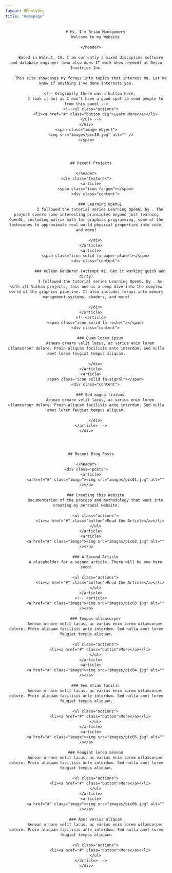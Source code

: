 ```yaml
---
layout: BMontyDev
title: "Homepage"
---
```


<!-- Banner -->
<section id="banner">
    <div class="content">
        <header>
            
            # Hi, I’m Brian Montgomery
            Welcome to my Website

        </header>

        Based in Walnut, CA. I am currently a mixed discipline software and database engineer (who also does IT work when needed) at Desco Inustries Inc.
        
        This site showcases my forays into topics that interest me. Let me know if anything I've done interests you.

        <!-- Originally there was a button here, 
            I took it out as I don't have a good spot to send people to from this panel.-->
        <!--<ul class="actions">
            <li><a href="#" class="button big">Learn More</a></li>
        </ul> -->
    </div>
    <span class="image object">
        <img src="images/pic10.jpg" alt="" />
    </span>
</section>

<!-- Section -->
<section>
    <header class="major">

        ## Recent Projects

    </header>
    <div class="features">
        <article>
            <span class="icon fa-gem"></span>
            <div class="content">

                ### Learning OpenGL
                I followed the tutorial series Learning OpenGL by . The project covers some interesting principles beyond just learning OpenGL, including matrix math for graphics programming, some of the techniques to approximate real world physical properties into code, and more!

            </div>
        </article>
        <article>
            <span class="icon solid fa-paper-plane"></span>
            <div class="content">

                ### Vulkan Renderer (Attempt #1: Get it working quick and dirty)
                I followed the tutorial series Learning OpenGL by . As with all Vulkan projects, this one is a deep dive into the complex world of the graphics pipeline. It also includes forays into memory management systems, shaders, and more!

            </div>
        </article>
        <!--<article>
            <span class="icon solid fa-rocket"></span>
            <div class="content">

                ### Quam lorem ipsum
                Aenean ornare velit lacus, ac varius enim lorem ullamcorper dolore. Proin aliquam facilisis ante interdum. Sed nulla amet lorem feugiat tempus aliquam.

            </div>
        </article>
        <article>
            <span class="icon solid fa-signal"></span>
            <div class="content">

                ### Sed magna finibus
                Aenean ornare velit lacus, ac varius enim lorem ullamcorper dolore. Proin aliquam facilisis ante interdum. Sed nulla amet lorem feugiat tempus aliquam.

            </div>
        </article> -->
    </div>
</section>

<!-- Section -->
<section>
    <header class="major">

        ## Recent Blog Posts

    </header>
    <div class="posts">
        <article>
            <a href="#" class="image"><img src="images/pic01.jpg" alt="" /></a>
            
            ### Creating this Website
            Documentation of the process and methodology that went into creating my personal website.

            <ul class="actions">
                <li><a href="#" class="button">Read the Article</a></li>
            </ul>
        </article>
        <article>
            <a href="#" class="image"><img src="images/pic02.jpg" alt="" /></a>

            ### A Second Article
            A placeholder for a second article. There will be one here soon!

            <ul class="actions">
                <li><a href="#" class="button">Read the Article</a></li>
            </ul>
        </article>
        <!-- <article>
            <a href="#" class="image"><img src="images/pic03.jpg" alt="" /></a>

            ### Tempus ullamcorper
            Aenean ornare velit lacus, ac varius enim lorem ullamcorper dolore. Proin aliquam facilisis ante interdum. Sed nulla amet lorem feugiat tempus aliquam.

            <ul class="actions">
                <li><a href="#" class="button">More</a></li>
            </ul>
        </article>
        <article>
            <a href="#" class="image"><img src="images/pic04.jpg" alt="" /></a>

            ### Sed etiam facilis
            Aenean ornare velit lacus, ac varius enim lorem ullamcorper dolore. Proin aliquam facilisis ante interdum. Sed nulla amet lorem feugiat tempus aliquam.

            <ul class="actions">
                <li><a href="#" class="button">More</a></li>
            </ul>
        </article>
        <article>
            <a href="#" class="image"><img src="images/pic05.jpg" alt="" /></a>

            ### Feugiat lorem aenean
            Aenean ornare velit lacus, ac varius enim lorem ullamcorper dolore. Proin aliquam facilisis ante interdum. Sed nulla amet lorem feugiat tempus aliquam.

            <ul class="actions">
                <li><a href="#" class="button">More</a></li>
            </ul>
        </article>
        <article>
            <a href="#" class="image"><img src="images/pic06.jpg" alt="" /></a>

            ### Amet varius aliquam
            Aenean ornare velit lacus, ac varius enim lorem ullamcorper dolore. Proin aliquam facilisis ante interdum. Sed nulla amet lorem feugiat tempus aliquam.

            <ul class="actions">
                <li><a href="#" class="button">More</a></li>
            </ul>
        </article> -->
    </div>
</section>
